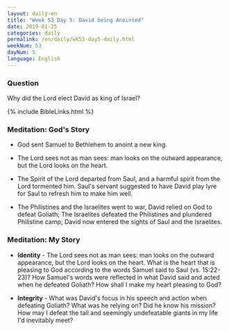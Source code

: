 ```yaml
---
layout: daily-en
title: "Week 53 Day 5: David being Anointed"
date: 2019-01-25 
categories: daily
permalink: /en/daily/wk53-day5-daily.html
weekNum: 53
dayNum: 5
language: English
---
```


### Question     
Why did the Lord elect David as king of Israel?

{% include BibleLinks.html %} 

### Meditation: God's Story   
+ God sent Samuel to Bethlehem to anoint a new king. 

+ The Lord sees not as man sees: man looks on the outward appearance, but the Lord looks on the heart. 

+ The Spirit of the Lord departed from Saul, and a harmful spirit from the Lord tormented him. Saul's servant suggested to have David play lyre for Saul to refresh him to make him well. 

+ The Philistines and the Israelites went to war, David relied on God to defeat Goliath; The Israelites defeated the Philistines and plundered Philistine camp; David now entered the sights of Saul and the Israelites. 

### Meditation: My Story   
+ **Identity** - The Lord sees not as man sees: man looks on the outward appearance, but the Lord looks on the heart. What is the heart that is pleasing to God according to the words Samuel said to Saul (vs. 15:22-23)? How Samuel's words were reflected in what David said and acted when he defeated Goliath? How shall I make my heart pleasing to God? 

+ **Integrity** - What was David's focus in his speech and action when defeating Goliath? What was he relying on? Did he know his mission? How may I defeat the tall and seemingly undefeatable giants in my life I'd inevitably meet? 
